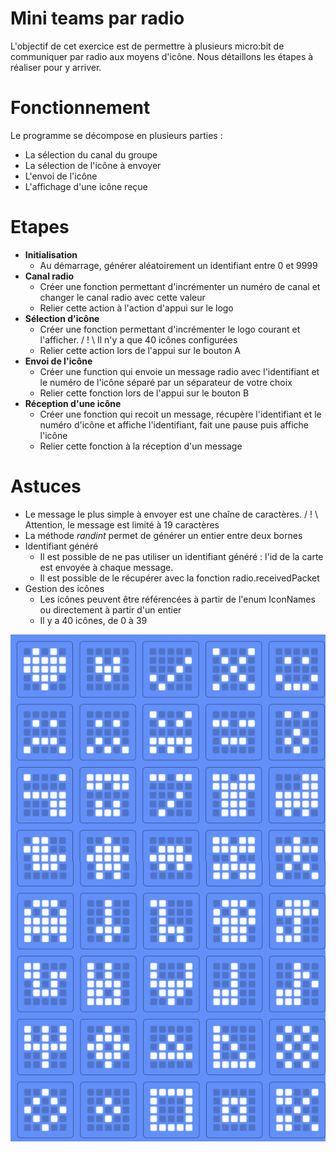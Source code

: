 # Mini teams par radio

L'objectif de cet exercice est de permettre à plusieurs micro:bit de communiquer par radio aux moyens d'icône.
Nous détaillons les étapes à réaliser pour y arriver.

# Fonctionnement

Le programme se décompose en plusieurs parties : 
* La sélection du canal du groupe
* La sélection de l'icône à envoyer 
* L'envoi de l'icône
* L'affichage d'une icône reçue

# Etapes

* **Initialisation**
    * Au démarrage, générer aléatoirement un identifiant entre 0 et 9999
* **Canal radio**
    * Créer une fonction permettant d'incrémenter un numéro de canal et changer le canal radio avec cette valeur
    * Relier cette action à l'action d'appui sur le logo
* **Sélection d'icône**
    * Créer une fonction permettant d'incrémenter le logo courant et l'afficher.
        / ! \ Il n'y a que 40 icônes configurées
    * Relier cette action lors de l'appui sur le bouton A 
* **Envoi de l'icône**
    * Créer une function qui envoie un message radio avec l'identifiant et le numéro de l'icône séparé par un séparateur de votre choix
    * Relier cette fonction lors de l'appui sur le bouton B
* **Réception d'une icône**
    * Créer une fonction qui recoit un message, récupère l'identifiant et le numéro d'icône et affiche l'identifiant, fait une pause puis affiche l'icône
    * Relier cette fonction à la réception d'un message

# Astuces
* Le message le plus simple à envoyer est une chaîne de caractères. 
    / ! \ Attention, le message est limité à 19 caractères
* La méthode _randint_ permet de générer un entier entre deux bornes
* Identifiant généré
    * Il est possible de ne pas utiliser un identifiant généré : l'id de la carte est envoyée à chaque message.
    * Il est possible de le récupérer avec la fonction radio.receivedPacket
* Gestion des icônes
    * Les icônes peuvent être référencées à partir de l'enum IconNames ou directement à partir d'un entier
    * Il y a 40 icônes, de 0 à 39

![icones](./icones_microbit.png)

